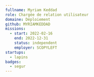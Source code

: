 ```yaml
---
fullname: Myriam Keddad
role: Chargée de relation utilisateur 
domaine: Déploiement
github: MYRIAMKEDDAD
missions:
  - start: 2022-02-16
    end: 2022-12-31
    status: independent
    employer: SCOPYLEFT
startups:
  - lapins
badges:
  - segur
---
```


